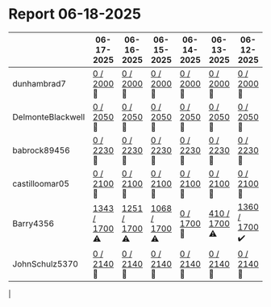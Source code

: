 # Report 06-18-2025
| | 06-17-2025 | 06-16-2025 | 06-15-2025 | 06-14-2025 | 06-13-2025 | 06-12-2025 | 06-11-2025 |
| --- | --- | --- | --- | --- | --- | --- | --- |
| dunhambrad7 | [0 / 2000](https://www.myfitnesspal.com/food/diary/dunhambrad7?date=2025-06-17) :no_entry_sign: | [0 / 2000](https://www.myfitnesspal.com/food/diary/dunhambrad7?date=2025-06-16) :no_entry_sign: | [0 / 2000](https://www.myfitnesspal.com/food/diary/dunhambrad7?date=2025-06-15) :no_entry_sign: | [0 / 2000](https://www.myfitnesspal.com/food/diary/dunhambrad7?date=2025-06-14) :no_entry_sign: | [0 / 2000](https://www.myfitnesspal.com/food/diary/dunhambrad7?date=2025-06-13) :no_entry_sign: | [0 / 2000](https://www.myfitnesspal.com/food/diary/dunhambrad7?date=2025-06-12) :no_entry_sign: | [0 / 2000](https://www.myfitnesspal.com/food/diary/dunhambrad7?date=2025-06-11) :no_entry_sign: |
| DelmonteBlackwell | [0 / 2050](https://www.myfitnesspal.com/food/diary/DelmonteBlackwell?date=2025-06-17) :no_entry_sign: | [0 / 2050](https://www.myfitnesspal.com/food/diary/DelmonteBlackwell?date=2025-06-16) :no_entry_sign: | [0 / 2050](https://www.myfitnesspal.com/food/diary/DelmonteBlackwell?date=2025-06-15) :no_entry_sign: | [0 / 2050](https://www.myfitnesspal.com/food/diary/DelmonteBlackwell?date=2025-06-14) :no_entry_sign: | [0 / 2050](https://www.myfitnesspal.com/food/diary/DelmonteBlackwell?date=2025-06-13) :no_entry_sign: | [0 / 2050](https://www.myfitnesspal.com/food/diary/DelmonteBlackwell?date=2025-06-12) :no_entry_sign: | [0 / 2050](https://www.myfitnesspal.com/food/diary/DelmonteBlackwell?date=2025-06-11) :no_entry_sign: |
| babrock89456 | [0 / 2230](https://www.myfitnesspal.com/food/diary/babrock89456?date=2025-06-17) :no_entry_sign: | [0 / 2230](https://www.myfitnesspal.com/food/diary/babrock89456?date=2025-06-16) :no_entry_sign: | [0 / 2230](https://www.myfitnesspal.com/food/diary/babrock89456?date=2025-06-15) :no_entry_sign: | [0 / 2230](https://www.myfitnesspal.com/food/diary/babrock89456?date=2025-06-14) :no_entry_sign: | [0 / 2230](https://www.myfitnesspal.com/food/diary/babrock89456?date=2025-06-13) :no_entry_sign: | [0 / 2230](https://www.myfitnesspal.com/food/diary/babrock89456?date=2025-06-12) :no_entry_sign: | [0 / 2230](https://www.myfitnesspal.com/food/diary/babrock89456?date=2025-06-11) :no_entry_sign: |
| castilloomar05 | [0 / 2100](https://www.myfitnesspal.com/food/diary/castilloomar05?date=2025-06-17) :no_entry_sign: | [0 / 2100](https://www.myfitnesspal.com/food/diary/castilloomar05?date=2025-06-16) :no_entry_sign: | [0 / 2100](https://www.myfitnesspal.com/food/diary/castilloomar05?date=2025-06-15) :no_entry_sign: | [0 / 2100](https://www.myfitnesspal.com/food/diary/castilloomar05?date=2025-06-14) :no_entry_sign: | [0 / 2100](https://www.myfitnesspal.com/food/diary/castilloomar05?date=2025-06-13) :no_entry_sign: | [0 / 2100](https://www.myfitnesspal.com/food/diary/castilloomar05?date=2025-06-12) :no_entry_sign: | [0 / 2100](https://www.myfitnesspal.com/food/diary/castilloomar05?date=2025-06-11) :no_entry_sign: |
| Barry4356 | [1343 / 1700](https://www.myfitnesspal.com/food/diary/Barry4356?date=2025-06-17) :warning: | [1251 / 1700](https://www.myfitnesspal.com/food/diary/Barry4356?date=2025-06-16) :warning: | [1068 / 1700](https://www.myfitnesspal.com/food/diary/Barry4356?date=2025-06-15) :warning: | [0 / 1700](https://www.myfitnesspal.com/food/diary/Barry4356?date=2025-06-14) :no_entry_sign: | [410 / 1700](https://www.myfitnesspal.com/food/diary/Barry4356?date=2025-06-13) :warning: | [1360 / 1700](https://www.myfitnesspal.com/food/diary/Barry4356?date=2025-06-12) :heavy_check_mark: | [1217 / 1700](https://www.myfitnesspal.com/food/diary/Barry4356?date=2025-06-11) :warning: |
| JohnSchulz5370 | [0 / 2140](https://www.myfitnesspal.com/food/diary/JohnSchulz5370?date=2025-06-17) :no_entry_sign: | [0 / 2140](https://www.myfitnesspal.com/food/diary/JohnSchulz5370?date=2025-06-16) :no_entry_sign: | [0 / 2140](https://www.myfitnesspal.com/food/diary/JohnSchulz5370?date=2025-06-15) :no_entry_sign: | [0 / 2140](https://www.myfitnesspal.com/food/diary/JohnSchulz5370?date=2025-06-14) :no_entry_sign: | [0 / 2140](https://www.myfitnesspal.com/food/diary/JohnSchulz5370?date=2025-06-13) :no_entry_sign: | [0 / 2140](https://www.myfitnesspal.com/food/diary/JohnSchulz5370?date=2025-06-12) :no_entry_sign: | [0 / 2140](https://www.myfitnesspal.com/food/diary/JohnSchulz5370?date=2025-06-11) :no_entry_sign: |
|